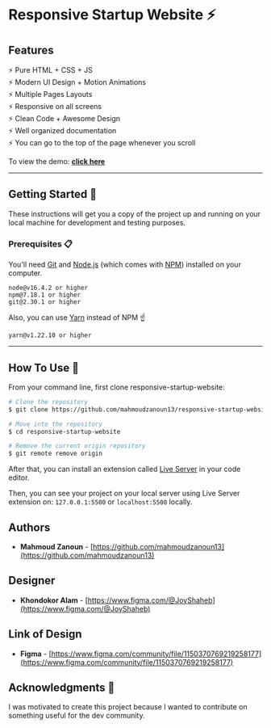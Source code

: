 # Responsive Startup Website ⚡️

## Features

⚡️ Pure HTML + CSS + JS\
⚡️ Modern UI Design + Motion Animations\
⚡️ Multiple Pages Layouts\
⚡️ Responsive on all screens\
⚡️ Clean Code + Awesome Design\
⚡️ Well organized documentation\
⚡️ You can go to the top of the page whenever you scroll

To view the demo: **[click here](https://responsive-startup-website-beta.vercel.app)**

---

## Getting Started 🚀

These instructions will get you a copy of the project up and running on your local machine for development and testing purposes.

### Prerequisites 📋

You'll need [Git](https://git-scm.com) and [Node.js](https://nodejs.org/en/download/) (which comes with [NPM](http://npmjs.com)) installed on your computer.

```
node@v16.4.2 or higher
npm@7.18.1 or higher
git@2.30.1 or higher
```

Also, you can use [Yarn](https://yarnpkg.com/) instead of NPM ☝️

```
yarn@v1.22.10 or higher
```

---

## How To Use 🔧

From your command line, first clone responsive-startup-website:

```bash
# Clone the repository
$ git clone https://github.com/mahmoudzanoun13/responsive-startup-website

# Move into the repository
$ cd responsive-startup-website

# Remove the current origin repository
$ git remote remove origin
```

After that, you can install an extension called [Live Server](https://marketplace.visualstudio.com/items?itemName=ritwickdey.LiveServer) in your code editor.

Then, you can see your project on your local server using Live Server extension on: `127.0.0.1:5500` or `localhost:5500` locally.

## Authors

- **Mahmoud Zanoun** - [https://github.com/mahmoudzanoun13](https://github.com/mahmoudzanoun13)

## Designer

- **Khondokor Alam** - [https://www.figma.com/@JoyShaheb](https://www.figma.com/@JoyShaheb)

## Link of Design

- **Figma** - [https://www.figma.com/community/file/1150370769219258177](https://www.figma.com/community/file/1150370769219258177)

## Acknowledgments 🎁

I was motivated to create this project because I wanted to contribute on something useful for the dev community.
